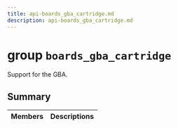 ```yaml
---
title: api-boards_gba_cartridge.md
description: api-boards_gba_cartridge.md
---
```

# group `boards_gba_cartridge` 

Support for the GBA.

## Summary

 Members                        | Descriptions                                
--------------------------------|---------------------------------------------

